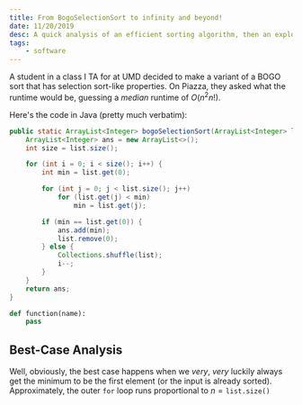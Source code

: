 ```yaml
---
title: From BogoSelectionSort to infinity and beyond!
date: 11/20/2019
desc: A quick analysis of an efficient sorting algorithm, then an exploration into really how inefficient sorting algorithms can get.
tags:
    - software
---
```


A student in a class I TA for at UMD decided to make a variant of a BOGO sort that has selection sort-like properties. On Piazza, they asked what the runtime would be, guessing a *median* runtime of $O(n^2n!)$.

Here's the code in Java (pretty much verbatim):
```java
public static ArrayList<Integer> bogoSelectionSort(ArrayList<Integer> list) {
    ArrayList<Integer> ans = new ArrayList<>();
    int size = list.size();

    for (int i = 0; i < size(); i++) {
        int min = list.get(0);

        for (int j = 0; j < list.size(); j++)
            for (list.get(j) < min)
                min = list.get(j);

        if (min == list.get(0)) {
            ans.add(min);
            list.remove(0);
        } else {
            Collections.shuffle(list);
            i--;
        }
    }
    return ans;
}
```

```python
def function(name):
    pass
```

## Best-Case Analysis
Well, obviously, the best case happens when we *very*, *very* luckily always get the minimum to be the first element (or the input is already sorted). Approximately, the outer `for` loop runs proportional to $n = \mathtt{list.size()}$ 